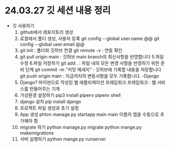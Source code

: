 # 24.03.27 깃 세션 내용 정리
- 깃 사용하기
    1. github에서 레포지토리 생성
    2. 로컬에서 폴더 생성, 사용자 등록
        git config --global user.name @@
        git config --global user.email @@
    3. git init : 폴더와 깃허브 연결
        git remote -v : 연동 확인
    4. git pull origin main : 깃허브 main branch의 최신사항을 반영합니다
    5.파일 수정
    6.파일 저장하기
        git add . :  파일 내의 모든 변경 사항을 반영하기 위한 준비 단계
        git commit -m "커밋 메세지" : 깃허브에 기록할 내용을 저장합니다
        git push origin main : 지금까지의 변동사항을 모두 기록합니다.
-Django
    1. Django?
        파이썬으로 작성된 웹 애플리케이션 프레임워크
        프레임워크 : 웹 서비스를 만들어주는 기계
    2. 가상환경 설정하기
        pip3 install pipenv
        pipenv shell
    3. django 설치
        pip install django
    4. 프로젝트 파일 생성과 초기 설정
    5. App 생성
        phton manage.py startapp main
        main 이름의 앱을 수동으로 추가해야 함
    6. migrate 하기
        python manage.py migrate
        python mange.py makemigrations
    7. 서버 실행하기
        python mange.py runserver